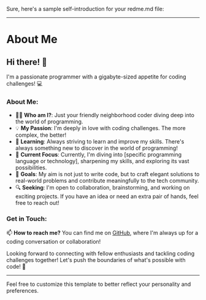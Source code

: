Sure, here's a sample self-introduction for your redme.md file:

---

# About Me

## Hi there! 👋

I'm a passionate programmer with a gigabyte-sized appetite for coding challenges! 💻

### About Me:

- 🧑‍💻 **Who am I?**: Just your friendly neighborhood coder diving deep into the world of programming.
- 💡 **My Passion**: I'm deeply in love with coding challenges. The more complex, the better!
- 🌱 **Learning**: Always striving to learn and improve my skills. There's always something new to discover in the world of programming!
- 🚀 **Current Focus**: Currently, I'm diving into [specific programming language or technology], sharpening my skills, and exploring its vast possibilities.
- 🎯 **Goals**: My aim is not just to write code, but to craft elegant solutions to real-world problems and contribute meaningfully to the tech community.
- 🔍 **Seeking**: I'm open to collaboration, brainstorming, and working on exciting projects. If you have an idea or need an extra pair of hands, feel free to reach out!

### Get in Touch:

📫 **How to reach me?** You can find me on [GitHub](https://github.com/ratibsami), where I'm always up for a coding conversation or collaboration!

Looking forward to connecting with fellow enthusiasts and tackling coding challenges together! Let's push the boundaries of what's possible with code! 🚀

--- 

Feel free to customize this template to better reflect your personality and preferences.

